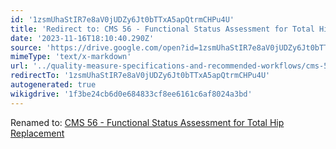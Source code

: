 ```yaml
---
id: '1zsmUhaStIR7e8aV0jUDZy6Jt0bTTxA5apQtrmCHPu4U'
title: 'Redirect to: CMS 56 - Functional Status Assessment for Total Hip Replacement'
date: '2023-11-16T18:10:40.290Z'
source: 'https://drive.google.com/open?id=1zsmUhaStIR7e8aV0jUDZy6Jt0bTTxA5apQtrmCHPu4U'
mimeType: 'text/x-markdown'
url: '../quality-measure-specifications-and-recommended-workflows/cms-56-functional-status-assessment-for-total-hip-replacement.md'
redirectTo: '1zsmUhaStIR7e8aV0jUDZy6Jt0bTTxA5apQtrmCHPu4U'
autogenerated: true
wikigdrive: '1f3be24cb6d0e684833cf8ee6161c6af8024a3bd'
---
```

Renamed to: [CMS 56 - Functional Status Assessment for Total Hip Replacement](../quality-measure-specifications-and-recommended-workflows/cms-56-functional-status-assessment-for-total-hip-replacement.md)
